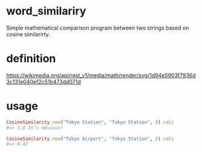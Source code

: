 # word_similariry 
Simple mathematical comparison program between two strings based on cosine similarirty. 

# definition
https://wikimedia.org/api/rest_v1/media/math/render/svg/1d94e5903f7936d3c131e040ef2c51b473dd071d

# usage 
```ruby
CosineSimilarity.new("Tokyo Station", "Tokyo Station", 2).calc
#=> 1.0 It’s obvious!
```
```ruby
CosineSimilarity.new("Tokyo Airport", "Tokyo Station", 2).calc
#=> 0.42
```

